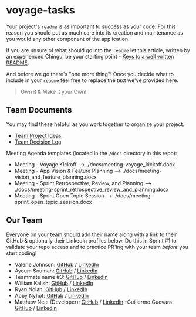# voyage-tasks

Your project's `readme` is as important to success as your code. For 
this reason you should put as much care into its creation and maintenance
as you would any other component of the application.

If you are unsure of what should go into the `readme` let this article,
written by an experienced Chingu, be your starting point - 
[Keys to a well written README](https://tinyurl.com/yk3wubft).

And before we go there's "one more thing"! Once you decide what to include
in your `readme` feel free to replace the text we've provided here.

> Own it & Make it your Own!

## Team Documents

You may find these helpful as you work together to organize your project.

- [Team Project Ideas](./docs/team_project_ideas.md)
- [Team Decision Log](./docs/team_decision_log.md)

Meeting Agenda templates (located in the `/docs` directory in this repo):

- Meeting - Voyage Kickoff --> ./docs/meeting-voyage_kickoff.docx
- Meeting - App Vision & Feature Planning --> ./docs/meeting-vision_and_feature_planning.docx
- Meeting - Sprint Retrospective, Review, and Planning --> ./docs/meeting-sprint_retrospective_review_and_planning.docx
- Meeting - Sprint Open Topic Session --> ./docs/meeting-sprint_open_topic_session.docx

## Our Team

Everyone on your team should add their name along with a link to their GitHub
& optionally their LinkedIn profiles below. Do this in Sprint #1 to validate
your repo access and to practice PR'ing with your team *before* you start
coding!


- Valerie Johnson: [GitHub](https://github.com/johnsonval) / [LinkedIn](https://linkedin.com/in/valeriemichellejohnson)
- Ayoum Soumah: [GitHub](https://github.com/fodelaye26) / [LinkedIn](https://linkedin.com/in/asoumahpm/)
- Teammate name #3: [GitHub](https://github.com/ghaccountname) / [LinkedIn](https://linkedin.com/in/liaccountname)
- William Kalish: [GitHub](https://github.com/williamk31) / [LinkedIn](https://linkedin.com/in/william-kalish)
- Ryan Nolan: [GitHub](https://github.com/ryannolanco) / [LinkedIn](https://www.linkedin.com/in/ryannolanco/)
- Abby Nyhof: [GitHub](https://github.com/abbynyhof) / [LinkedIn](https://www.linkedin.com/in/abbynyhof/)
- Matthew Neie (Developer): [GitHub](https://github.com/MatthewNeie) / [LinkedIn](https://linkedin.com/in/matthew-neie)
-Guillermo Guevara: [GitHub](https://github.com/guillermoguevara887) / [LinkedIn](https://www.linkedin.com/in/guillermo-guevara-6758a51a0)
